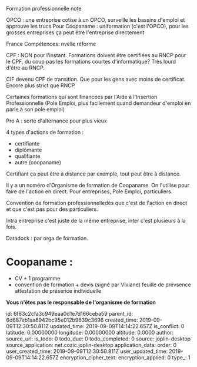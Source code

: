 Formation professionnelle note

OPCO : une entreprise cotise à un OPCO, surveille les bassins d'emploi et approuve les trucs
Pour Coopaname : uniformation (c'est l'OPCO), pour les grosses entreprises ça peut être l'entreprise directement

France Compétences: nvelle réforme

CPF : NON pour l'instant. Formations doivent être certifiées au RNCP pour le CPF, du coup pas les formations courtes d'informatique? Très lourd d'être au RNCP.

CIF devenu CPF de transition. Que pour les gens avec moins de certificat. Encore plus strict que RNCP

Certaines formations qui sont financées par l'Aide à l'Insertion Professionnelle (Pole Emploi, plus facilement quand demandeur d'emploi en parle à son pole emploi)

Pro A : sorte d'alternance pour plus vieux

4 types d'actions de formation :
- certifiante
- diplômante
- qualifiante
- autre (coopaname)

Certifiant ça peut être à distance par exemple, tout peut être à distance.

Il y a un noméro d'Organisme de formation de Coopaname. On l'utilise pour faire de l'action en direct. Pour entreprises, Pole Emploi, particuliers.

Convention de formation professionnelledès que c'est de l'action en direct et que c'est pas pour des particuliers.

Intra entreprise c'est juste de la même entreprise, inter c'est plusieurs à la fois.

Datadock : par orga de formation.


# Coopaname :
- CV + 1 programme
- convention de formation + devis (signé par Viviane)
feuille de prévsence
attestation de présence individuelle

**Vous n'êtes pas le responsable de l'organisme de formation**

id: 6f83c2cfa3c949eaa0d1e7d166ceba59
parent_id: 6d687eb1aa6942bc95e012b9639c3696
created_time: 2019-09-09T12:30:50.811Z
updated_time: 2019-09-09T14:14:22.657Z
is_conflict: 0
latitude: 0.00000000
longitude: 0.00000000
altitude: 0.0000
author: 
source_url: 
is_todo: 0
todo_due: 0
todo_completed: 0
source: joplin-desktop
source_application: net.cozic.joplin-desktop
application_data: 
order: 0
user_created_time: 2019-09-09T12:30:50.811Z
user_updated_time: 2019-09-09T14:14:22.657Z
encryption_cipher_text: 
encryption_applied: 0
type_: 1